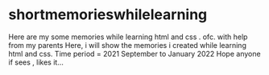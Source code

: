 # shortmemorieswhilelearning
Here are my some memories while learning html and css . ofc. with help from my parents
Here, i will show the memories i created while learning html and css.
Time period = 2021 September to January 2022
Hope anyone if sees , likes it...
